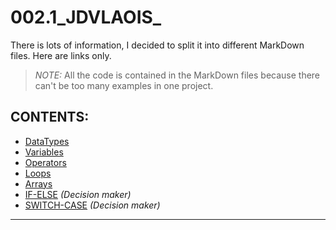 # 002.1_JDVLAOIS_
There is lots of information, I decided to split it into different MarkDown files. Here are links only.<br/>

> *NOTE:* All the code is contained in the MarkDown files because there can't be too many examples in one project.

## CONTENTS:
* [DataTypes][1]
* [Variables][2]
* [Operators][5]
* [Loops][3]
* [Arrays][4]
* [IF-ELSE][6] *(Decision maker)*
* [SWITCH-CASE][7] *(Decision maker)*
---

[1]: res/read/DataTypes.md
[2]: res/read/Variables.md
[3]: res/read/Loops.md
[4]: res/read/Arrays.md
[5]: res/read/Operators.md
[6]: res/read/IfElse.md
[7]: res/read/SwitchCase.md
<br/>
